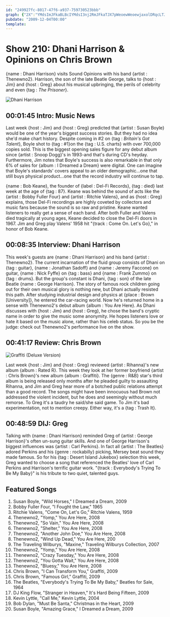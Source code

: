 ```yaml
---
id: "249927fc-8017-47f6-a937-759730523bbb"
graph: {"2X":"YMdsImJFkaBLBcIYMdsI3nj2RmJFkaTJX7pWeoewWeoewjaxolDRqcLTJX7pBmrEYTJX7pBmrEYOfscY","EB":"BJcv7gBiqg8NDt2BJcv78NDt2TS8XQ8NDt2pAwUsBELlkj8LuMTARUizZy0NHFtn8gBiqg","1WT":"BQsAMX6cfdBHm1GBQsAMGGa0FokW5MDHkA4VlxIu","29N":"3yVmSPUcoM3yVmSsGtckPUcoMr7yyAPUcoMgrjJZqYVo9sGtck"}
pubdate: "2009-12-04T00:00"
template: 
---
```






# Show 210: Dhani Harrison & Opinions on Chris Brown

{name : Dhani Harrison} visits Sound Opinions with his band {artist : Thenewno2}. Harrison, the son of the late Beatle George, talks to {host : Jim} and {host : Greg} about his musical upbringing, the perils of celebrity and even {tag : *The Prisoner*}.

![Dhani Harrison](https://static.soundopinions.org/images/2009/dhaniharrison.jpg)



## 00:01:45 Intro: Music News

Last week {host : Jim} and {host : Greg} predicted that {artist : Susan Boyle} would be one of the year's biggest success stories. But they had no idea she'd make chart history. Despite coming in #2 on {tag : *Britain's Got Talent*}, Boyle shot to {tag : #1}on the {tag : U.S. charts} with over 700,000 copies sold. This is the biggest opening sales figure for any debut album since {artist : Snoop Dogg}'s in 1993-and that's during CD's heyday. Furthermore, Jim notes that Boyle's success is also remarkable in that only 6% of sales for {album : I Dreamed a Dream} were digital. One can imagine that Boyle's standards' covers appeal to an older demographic...one that still buys physical product...one that the record industry will continue to tap.

{name : Bob Keane}, the founder of {label : Del-Fi Records}, {tag : died} last week at the age of {tag : 87}. Keane was behind the sound of acts like the {artist : Bobby Fuller Four} and {artist : Ritchie Valens}, and as {host : Greg} explains, those Del-Fi recordings are highly coveted by collectors and music fans because the sound is so raw and pristine. Keane wanted listeners to really get a sense of each band. After both Fuller and Valens died tragically at young ages, Keane decided to close the Del-Fi doors in 1967. Jim and Greg play Valens' 1958 hit "{track : Come On. Let's Go}," in honor of Bob Keane.



## 00:08:35 Interview: Dhani Harrison

This week's guests are {name : Dhani Harrison} and his band {artist : Thenewno2}. The current incarnation of the fluid group consists of Dhani on {tag : guitar}, {name : Jonathan Sadoff} and {name : Jeremy Faccone} on guitar, {name : Nick Fyffe} on {tag : bass} and {name : Frank Zummo} on {tag : drums}. But the group's constant is Dhani, {tag : son} of the late Beatle {name : George Harrison}. The story of famous rock children going out for their own musical glory is nothing new, but Dhani actually resisted this path. After studying industrial design and physics at {place : Brown [University]}, he entered the car-racing world. Now he's returned home in a sense with Thenewno2's debut album {album : You Are Here}. As Dhani discusses with {host : Jim} and {host : Greg}, he chose the band's cryptic name in order to give the music some anonymity. He hopes listeners love or hate it based on the music alone, rather than his celeb status. So you be the judge: check out Thenewno2's performance live on the show.



## 00:41:17 Review: Chris Brown

![Graffiti (Deluxe Version)](https://static.soundopinions.org/assets/210/1WT0.jpg)

Last week {host : Jim} and {host : Greg} reviewed {artist : Rihanna}'s new album {album : Rated R}. This week they look at her former boyfriend {artist : Chris Brown}'s new album {album : Graffiti}. The {genre : R&B} star's third album is being released only months after he pleaded guilty to assaulting Rihanna, and Jim and Greg hear more of a botched public relations attempt than a good record. The songs might have been innocuous had Brown not addressed the violent incident, but he does and seemingly without much remorse. To Greg it's a taudry he said/she said game. To Jim it's bad experimentation, not to mention creepy. Either way, it's a {tag : Trash It}.



## 00:48:59 DIJ: Greg

Talking with {name : Dhani Harrison} reminded Greg of {artist : George Harrison}'s often un-sung guitar skills. And one of George Harrison's biggest influences was {artist : Carl Perkins}. In fact all {artist : The Beatles} adored Perkins and his {genre : rockabilly} picking, Mersey beat sound they made famous. So for his {tag : Desert Island Jukebox} selection this week, Greg wanted to choose a song that referenced the Beatles' love of Carl Perkins and Harrison's terrific guitar work. "{track : Everybody's Trying To Be My Baby}" is his tribute to two quiet, talented guys.



## Featured Songs

1. Susan Boyle, "Wild Horses," I Dreamed a Dream, 2009
2. Bobby Fuller Four, "I Fought the Law," 1965
3. Ritchie Valens, "Come On, Let's Go," Ritchie Valens, 1959
4. Thenewno2, "Yomp," You Are Here, 2008
5. Thenewno2, "So Vain," You Are Here, 2008
6. Thenewno2, "Shelter," You Are Here, 2008
7. Thenewno2, "Another John Doe," You Are Here, 2008
8. Thenewno2, "Wind Up Dead," You Are Here, 200
9. The Traveling Wilburys, "Maxine," Traveling Wilburys Collection, 2007
10. Thenewno2, "Yomp," You Are Here, 2008
11. Thenewno2, "Crazy Tuesday," You Are Here, 2008
12. Thenewno2, "You Gotta Wait," You Are Here, 2008
13. Thenewno2, "Bluesy," You Are Here, 2008
14. Chris Brown, "I Can Transform You," Graffiti, 2009
15. Chris Brown, "Famous Girl," Graffiti, 2009
16. The Beatles, "Everybody's Trying To Be My Baby," Beatles for Sale, 1964
17. DJ King Flow, "Stranger in Heaven," It's Hard Being Fifteen, 2009
18. Kevin Lyttle, "Call Me," Kevin Lyttle, 2004
19. Bob Dylan, "Must Be Santa," Christmas in the Heart, 2009
20. Susan Boyle, "Amazing Grace," I Dreamed a Dream, 2009